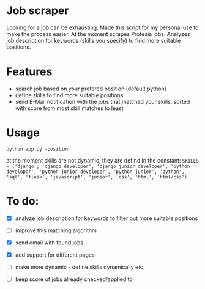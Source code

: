 # Job scraper

Looking for a job can be exhausting. Made this script for my personal use to make the process easier.
At the moment scrapes Profesia jobs. Analyzes job description for keywords (skills you specify) to find more suitable positions.

# Features
* search job based on your prefered position (default python)
* define skills to find more suitable positions
* send E-Mail notification with the jobs that matched your skills, sorted with score from most skill matches to least

# Usage
`python app.py -position`

at the moment skills are not dynamic, they are defind in the constant:
`SKILLS = ('django', 'django developer', 'django junior developer', 'python developer', 'python junior developer', 'python junior', 'python', 'sql', 'flask', 'javascript', 'junior', 'css', 'html', 'html/css')`

# To do:

* [x] analyze job description for keywords to filter out more suitable positions
* [ ] improve this matching algorithm
* [x] send email with found jobs
* [x] add support for different pages
* [ ] make more dynamic - define skills dynamically etc.
* [ ] keep score of jobs already checked/applied to


